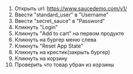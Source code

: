1. Открыть url: <https://www.saucedemo.com/v1/>
2. Ввести "standard_user" в "Username"
3. Ввести "secret_sauce" в "Password"
4. Кликнуть "Login"
5. Кликнуть "Add to cart" на первом продукте
6. Кликнуть на бургер меню слева
7. Кликнуть "Reset App State"
8. Кликнуть на крестик(закрыть бургер)
9. Кликнуть на корзину
10. Проверить что товар убран из корзины 